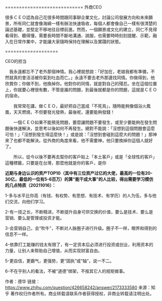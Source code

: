============================ 外商CEO

很多ＣＥＯ認為自己花很多時間跟同事聊企業文化，討論公司發展方向和未來願景，所有同仁就會像海綿一樣有辦法快速吸收，每個人都會像自己一樣有很清楚的論述基礎，並堅定不移地往目標前進。然而，一個願景或文化的建立，同仁不見得看得到、聽得懂，需要長時間不斷地溝通、說服，也需要時時刻刻提醒、示範，融入在日常作業中，才能讓大家隨時保持在理解以及實踐的狀態。

===================

CEO的担当

　我永遠都忘不了老外那個神情。我心裡就想說：「好加在，老娘我都有準備，不然就真的會活活被你氣到吐血而亡。」永遠不要去老外那邊找同情。你做得到，他欣賞你；你做不到，他換掉你。他對你的同情，就是對自己的殘忍。坐在這個位置上，你就要心裡很有數，不管是誰的問題，到最後就都是你的問題，這就是ＣＥＯ的宿命。

　　我常常在講，做ＣＥＯ，最好把自己當成「不死鳥」，隨時能夠像個浴火鳳凰，天天燃燒，不但要發光發熱，最後呢，還要能夠發錢！

　　一個ＣＥＯ如果不能預見問題，要麼讓問題不要發生，或至少要能夠在發生問題後快速解決，並思考以後如何不再發生。絕對不能說：「沒想到這個問題會這麼可怕！」「沒想到發生得這麼快！」或是說：「沒想到會碰到這麼大的問題！」那神來了也都不能解決。從外商的角度來看，他不需要神，他只要換掉你這個人就好了。

　　所以，從今以後不要再去幫你的客戶貼上「本土客戶」或是「全球性的客戶」這種標籤，只要是在台灣，那麼他就是你的客戶，是你





**近期与身边认识的资产TOP10（其中有三位资产过亿的大佬，最高的一位有20-30亿，最低的一位有5-6百万）的算“能干成大事”的人比较，得出需要学习模仿的几点特质（20211016）：**

1-多与水平比你高（有钱、有权势、有思想、有技术、有学历）的人为伍，多与他们交流，向他们学习。

2-有一技之长，不断精进，不断提升自身可供交换的价值，要么是技术、要么是营销、要么是管理或投资才能。

3-会营销自己，会“吹牛”，不断对人脉圈子进行升级。圈子不一样，眼界和得到的信息不一样。

4-依靠打工能赚的钱太有限了，有一定资本后必须进行投资或创业，利用资本的力量，让别人来帮助自己增值，从而实现财富自由。

5-更自信，更霸气，更强势，更“固执”或“轴”，说一不二。

6-不在乎别人的看法，不被“道德”绑架，不按其它人的规矩做事。



作者：德华
链接：https://www.zhihu.com/question/426658242/answer/2173333580
来源：知乎
著作权归作者所有。商业转载请联系作者获得授权，非商业转载请注明出处。
